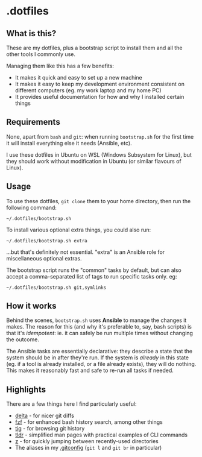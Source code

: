 # .dotfiles

## What is this?

These are my dotfiles, plus a bootstrap script to install them and all the other tools I commonly use.

Managing them like this has a few benefits:

* It makes it quick and easy to set up a new machine
* It makes it easy to keep my development environment consistent on different computers (eg. my work laptop and my home PC)
* It provides useful documentation for how and why I installed certain things

## Requirements

None, apart from `bash` and `git`: when running `bootstrap.sh` for the first time it will install everything else it needs (Ansible, etc).

I use these dotfiles in Ubuntu on WSL (Windows Subsystem for Linux), but they should work without modification in Ubuntu (or similar flavours of Linux).

## Usage

To use these dotfiles, `git clone` them to your home directory, then run the following command:

    ~/.dotfiles/bootstrap.sh

To install various optional extra things, you could also run:

    ~/.dotfiles/bootstrap.sh extra

...but that's definitely not essential. "extra" is an Ansible role for miscellaneous optional extras.

The bootstrap script runs the "common" tasks by default, but can also accept a comma-separated list of tags to run specific tasks only. eg:

    ~/.dotfiles/bootstrap.sh git,symlinks

## How it works

Behind the scenes, `bootstrap.sh` uses **Ansible** to manage the changes it makes. The reason for this (and why it's preferable to, say, bash scripts) is that it's *idempotent*: ie. it can safely be run multiple times without changing the outcome.

The Ansible tasks are essentially declarative: they describe a state that the system should be in after they're run. If the system is *already* in this state (eg. if a tool is already installed, or a file already exists), they will do nothing. This makes it reasonably fast and safe to re-run all tasks if needed.

## Highlights

There are a few things here I find particularly useful:

* [delta](https://github.com/dandavison/delta) - for nicer git diffs
* [fzf](https://github.com/junegunn/fzf) - for enhanced bash history search, among other things
* [tig](https://www.atlassian.com/blog/git/git-tig) - for browsing git history
* [tldr](https://tldr.sh) - simplified man pages with practical examples of CLI commands
* [z](https://github.com/rupa/z) - for quickly jumping between recently-used directories
* The aliases in my [.gitconfig](https://github.com/nickautomatic/.dotfiles/blob/main/.gitconfig) (`git l` and `git br` in particular)
